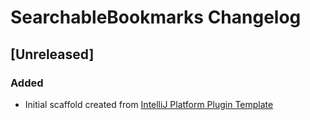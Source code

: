 <!-- Keep a Changelog guide -> https://keepachangelog.com -->

# SearchableBookmarks Changelog

## [Unreleased]
### Added
- Initial scaffold created from [IntelliJ Platform Plugin Template](https://github.com/JetBrains/intellij-platform-plugin-template)
